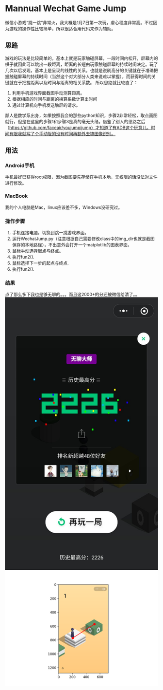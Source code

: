 # Mannual Wechat Game Jump
微信小游戏“跳一跳”非常火，我大概是1月7日第一次玩，虐心程度非常高。不过因为游戏的操作性比较简单，所以很适合用代码来作为辅助。

## 思路
游戏的玩法是比较简单的，基本上就是玩家触碰屏幕，一段时间内松开，屏幕内的棋子就因此可以跳出一段距离，距离的长短由玩家触碰屏幕的持续时间决定。玩了几次以后发现，基本上是呈现的线性的关系。也就是说刷高分的关键就在于准确把握触碰屏幕的持续时间（当然这个对大部分人类来说难以掌握），而获得时间的关键就在于把握距离以及时间与距离的相关系数。
所以思路就比较直了：

1. 利用手机游戏界面截图手动测算距离。
2. 根据相应的时间与距离的换算系数计算出时间
3. 通过计算机向手机发送触屏的请求。

鄙人是数学系出身，如果按照我会的那些python知识，步骤2非常轻松，取点画图就行，但是在这里的步骤1和步骤3是真的毫无头绪。借鉴了别人的思路之后（https://github.com/faceair/youjumpijump）才知道了有ADB这个玩意儿。时间有限我就写了个手动版的没有时间再额外去搞图像识别。

## 用法
### Android手机
手机最好已获得root权限，因为截图要先存储在手机本地，无权限的话没法对文件进行修改。
### MacBook
我的个人电脑是Mac，linux应该差不多，Windows没研究过。
### 操作步骤
1. 手机连接电脑，切换到跳一跳游戏界面。 
2. 运行WechatJump.py（注意根据自己需要修改class中的img_dir也就是截图保存的本地路径），不出意外会打开一个matplotlib的图表界面。
3. 鼠标手动选择起点与终点。
4. 执行fun2().
5. 鼠标选择下一步的起点与终点.
6. 执行fun2().

### 结果
点了那么多下我也是够无聊的。。。而且这2000+的分还被微信给清了。。
<img src="Images/tmp2.jpeg"/>
<img src="Images/Figure_1.png">
